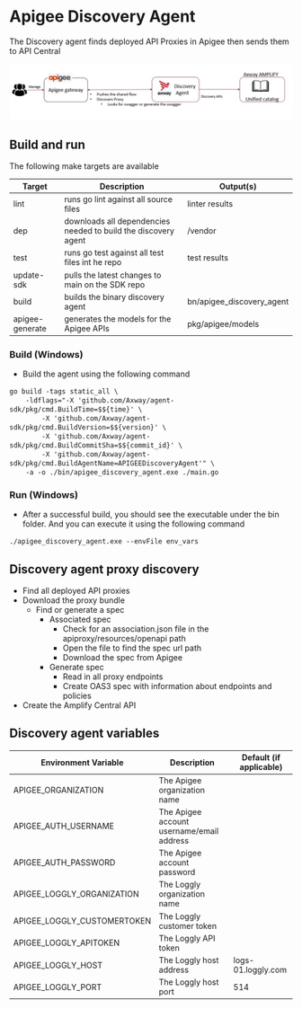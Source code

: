 # Apigee Discovery Agent

The Discovery agent finds deployed API Proxies in Apigee then sends them to API Central

![Discovery Agent Process](/resources/discovery_agent_apigee.JPG)

## Build and run

The following make targets are available

| Target          | Description                                                    | Output(s)                 |
|-----------------|----------------------------------------------------------------|---------------------------|
| lint            | runs go lint against all source files                          | linter results            |
| dep             | downloads all dependencies needed to build the discovery agent | /vendor                   |
| test            | runs go test against all test files int he repo                | test results              |
| update-sdk      | pulls the latest changes to main on the SDK repo               |                           |
| build           | builds the binary discovery agent                              | bn/apigee_discovery_agent |
| apigee-generate | generates the models for the Apigee APIs                       | pkg/apigee/models         |

### Build (Windows)

* Build the agent using the following command

```shell
go build -tags static_all \
    -ldflags="-X 'github.com/Axway/agent-sdk/pkg/cmd.BuildTime=$${time}' \
        -X 'github.com/Axway/agent-sdk/pkg/cmd.BuildVersion=$${version}' \
        -X 'github.com/Axway/agent-sdk/pkg/cmd.BuildCommitSha=$${commit_id}' \
        -X 'github.com/Axway/agent-sdk/pkg/cmd.BuildAgentName=APIGEEDiscoveryAgent'" \
    -a -o ./bin/apigee_discovery_agent.exe ./main.go
```

### Run (Windows)

* After a successful build, you should see the executable under the bin folder.   And you can execute it using the following command

```shell
./apigee_discovery_agent.exe --envFile env_vars
```

## Discovery agent proxy discovery

* Find all deployed API proxies
* Download the proxy bundle
  * Find or generate a spec
    * Associated spec
      * Check for an association.json file in the apiproxy/resources/openapi path
      * Open the file to find the spec url path
      * Download the spec from Apigee
    * Generate spec
      * Read in all proxy endpoints
      * Create OAS3 spec with information about endpoints and policies
* Create the Amplify Central API

## Discovery agent variables

| Environment Variable        | Description                               | Default (if applicable) |
|-----------------------------|-------------------------------------------|-------------------------|
| APIGEE_ORGANIZATION         | The Apigee organization name              |                         |
| APIGEE_AUTH_USERNAME        | The Apigee account username/email address |                         |
| APIGEE_AUTH_PASSWORD        | The Apigee account password               |                         |
| APIGEE_LOGGLY_ORGANIZATION  | The Loggly organization name              |                         |
| APIGEE_LOGGLY_CUSTOMERTOKEN | The Loggly customer token                 |                         |
| APIGEE_LOGGLY_APITOKEN      | The Loggly API token                      |                         |
| APIGEE_LOGGLY_HOST          | The Loggly host address                   | logs-01.loggly.com      |
| APIGEE_LOGGLY_PORT          | The Loggly host port                      | 514                     |